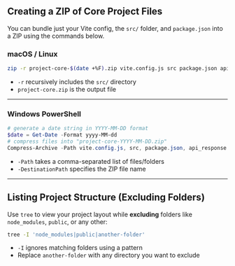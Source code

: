 

## Creating a ZIP of Core Project Files

You can bundle just your Vite config, the `src/` folder, and `package.json` into a ZIP using the commands below.

### macOS / Linux

```bash
zip -r project-core-$(date +%F).zip vite.config.js src package.json api_response.json readme.md index.html
```

* `-r` recursively includes the `src/` directory
* `project-core.zip` is the output file

---

### Windows PowerShell

```powershell
# generate a date string in YYYY-MM-DD format
$date = Get-Date -Format yyyy-MM-dd
# compress files into "project-core-YYYY-MM-DD.zip"
Compress-Archive -Path vite.config.js, src, package.json, api_response.json, readme.md, index.html -DestinationPath "project-core-$date.zip"
```

* `-Path` takes a comma-separated list of files/folders
* `-DestinationPath` specifies the ZIP file name

---

## Listing Project Structure (Excluding Folders)

Use `tree` to view your project layout while **excluding** folders like `node_modules`, `public`, or any other:

```bash
tree -I 'node_modules|public|another-folder'
```

* `-I` ignores matching folders using a pattern
* Replace `another-folder` with any directory you want to exclude
